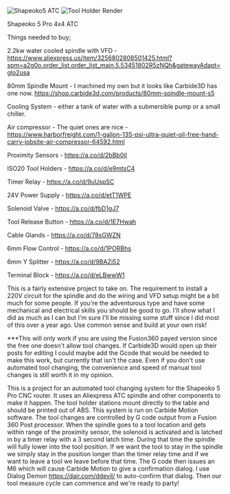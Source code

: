 ![Shapeoko5 ATC](https://github.com/user-attachments/assets/4debbb05-b612-4f68-82fa-ab4cc2f4993e)
![Tool Holder Render](https://github.com/user-attachments/assets/72e6714a-2777-4af9-b972-c6f7387aa0a0)

Shapeoko 5 Pro 4x4 ATC

Things needed to buy;

2.2kw water cooled spindle with VFD - https://www.aliexpress.us/item/3256802808501425.html?spm=a2g0o.order_list.order_list_main.5.53451802R5zNQh&gatewayAdapt=glo2usa

80mm Spindle Mount - I machined my own but it looks like Carbide3D has one now. https://shop.carbide3d.com/products/80mm-spindle-mount-s5

Cooling System - either a tank of water with a submersible pump or a small chiller.

Air compressor - The quiet ones are nice - https://www.harborfreight.com/1-gallon-135-psi-ultra-quiet-oil-free-hand-carry-jobsite-air-compressor-64592.html

Proximity Sensors - https://a.co/d/2bBb0iI

ISO20 Tool Holders - https://a.co/d/e9mtsC4

Timer Relay - https://a.co/d/9uUspSC

24V Power Supply - https://a.co/d/etT1WPE

Solenoid Valve - https://a.co/d/fbD1gJ7

Tool Release Button - https://a.co/d/1E7Hwah

Cable Glands - https://a.co/d/78sGWZN

6mm Flow Control - https://a.co/d/1PORBhs

6mm Y Splitter - https://a.co/d/9BAZi52

Terminal Block - https://a.co/d/eLBwwW1


This is a fairly extensive project to take on. The requirement to install a 220V circuit for the spindle and do the wiring and VFD setup might be a bit much for some people. If you're the adventurous type and have some mechanical and electrical skills you should be good to go. I'll show what I did as much as I can but I'm sure I'll be missing some stuff since I did most of this over a year ago. Use common sense and build at your own risk!

***This will only work if you are using the Fusion360 payed version since the free one doesn't allow tool changes. If Carbide3D would open up their posts for editing I could maybe add the Gcode that would be needed to make this work, but currently that isn't the case. Even if you don't use automated tool changing, the convenience and speed of manual tool changes is still worth it in my opinion.

This is a project for an automated tool changing system for the Shapeoko 5 Pro CNC router. It uses an Aliexpress ATC spindle and other components to make it happen. The tool holder stations mount directly to the table and should be printed out of ABS. This system is run on Carbide Motion software. The tool changes are controlled by G code output from a Fusion 360 Post processor. When the spindle goes to a tool location and gets within range of the proximity sensor, the solenoid is activated and is latched in by a timer relay with a 3 second latch time. During that time the spindle will fully lower into the tool position. If we want the tool to stay in the spindle we simply stay in the position longer than the timer relay time and if we want to leave a tool we leave before that time. The G code then issues an M6 which will cause Carbide Motion to give a confirmation dialog. I use Dialog Demon https://dair.com/ddevil/ to auto-confirm that dialog. Then our tool measure cycle can commence and we're ready to party! 
